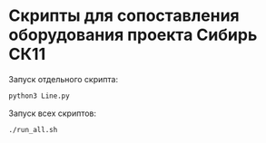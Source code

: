# Скрипты для сопоставления оборудования проекта Сибирь СК11

Запуск отдельного скрипта:
```bash
python3 Line.py
```

Запуск всех скриптов:
```bash
./run_all.sh
```